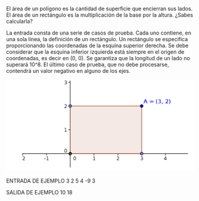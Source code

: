 El área de un polígono es la cantidad de superficie que encierran sus lados. El área de un rectángulo es la multiplicación de la base por la altura. ¿Sabes calcularla?

La entrada consta de una serie de casos de prueba. Cada uno contiene, en una sola línea, la definición de un rectángulo. Un rectángulo se especifica proporcionando las coordenadas de la esquina superior derecha. Se debe considerar que la esquina inferior izquierda está siempre en el origen de coordenadas, es decir en (0, 0). Se garantiza que la longitud de un lado no superará 10^8. El último caso de prueba, que no debe procesarse, contendrá un valor negativo en alguno de los ejes.

![Alt text](image.png)

ENTRADA DE EJEMPLO
3 2
5 4
-9 3

SALIDA DE EJEMPLO
10
18
